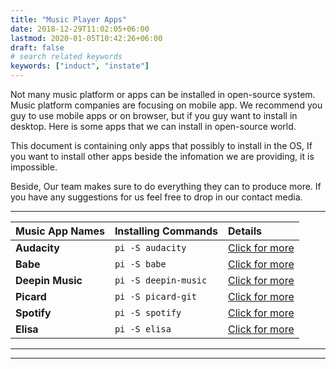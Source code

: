 ```yaml
---
title: "Music Player Apps"
date: 2018-12-29T11:02:05+06:00
lastmod: 2020-01-05T10:42:26+06:00
draft: false
# search related keywords
keywords: ["induct", "instate"]
---
```

Not many music platform or apps can be installed in open-source system. Music platform companies are focusing on mobile app. We recommend you guy to use mobile apps or on browser, but if you guy want to install in desktop. Here is some apps that we can install in open-source world.

This document is containing only apps that possibly to install in the OS, If you want to install other apps beside the infomation we are providing, it is impossible. 

Beside, Our team makes sure to do everything they can to produce more. If you have any suggestions for us feel free to drop in our contact media. 

---

| Music App Names |  Installing Commands | Details|
|:-------------|:-------------|:-------------|
| **Audacity** | `pi -S audacity `     |[Click for more]()|
| **Babe** | `pi -S babe `     |[Click for more]()|
| **Deepin Music** | `pi -S deepin-music`     |[Click for more]()|
| **Picard** | `pi -S picard-git`     |[Click for more]()|
| **Spotify** | `pi -S spotify`     |[Click for more]()|
| **Elisa** | `pi -S elisa`     |[Click for more]()|


---

<!-- # Audacity
[Audacity](https://www.audacityteam.org/) is more of an audio editor than an audio player. You can 
record and edit audio with this free and open source tool. It is also available for Linux, Windows and macOS. 

## How to install Audacity 
You can install it from the Software Center or command line. Through command line, Audacity is very easy to install by only using a command:
```
pi -S audacity
```

---

# Babe
**Babe** is tiny Qt music player to keep your favorite songs at hand.It is the platform for help keeping your music after download.

## How to download Babe
It is easy to download as you can see down below, you just need to run it in konsole and you are done with it:
```
pi -S babe
```
---

# Deepin Music
**Deepin Music** is an application developed by Deepin Technology Team which focused on local music 
playing. It brings all brand new UI design, extreme playing experience, and it has local music scanning and lyric sync functions.


## How to install Deepin Music 
It can be installed through konsole:
```
pi -S deepin-music
```
---

# Picard
[Picard](https://itsfoss.com/musicbrainz-picard/) is not a music player, it is a music tagger. If you have tons of local music files, Picard allows you to automatically update the music files with correct tracks, album, artist info and album cover art.

## How to install Picard
{{% notice note %}}
Don't forget to update your system before installing apps.
{{% /notice %}}

In order to install picard, you must run this command line in konsole:
```
pi -S picard-git
```
{{% notice tip %}}
If you are facing problem while installing or after installed, please check [here](#) or contact our team for help.
{{% /notice %}}

---


# Spotify
**Spotify** is an international media services provider. you can play millions of songs and podcasts for free. Listen to the songs and podcasts you love and find music from all over the world.

## How to install Spotify
As we know spotify is very popular everywhere, so the way to install it in KOOMPI OS is down below, run this line and you will get spotify as your wish.
```Text
pi -S spotify
```
{{% notice info %}}
If you run the commands above, but it **failed**. And show like kind of error related to locale, please check **locale info**. If you find it hard, Ask in [our community group in telegram](https://t.me/koompi) for help.
{{% /notice %}}


---

# Elisa
A simple music player that should be easy to use. It does not require any configuration before one can use it.

## How to install Elisa 
In order to install run command below in terminal:
```
pi -S elisa
```
{{% notice note %}}
Terminal is namely konsole and we can also call it command line, too.
{{% /notice %}} -->

---



